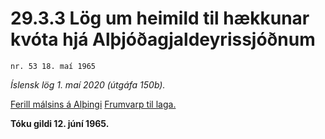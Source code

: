 # 29.3.3 Lög um heimild til hækkunar kvóta hjá Alþjóðagjaldeyrissjóðnum

`nr. 53 18. maí 1965`

_Íslensk lög 1. maí 2020 (útgáfa 150b)._

[Ferill málsins á Alþingi](https://www.althingi.is/thingstorf/thingmalalistar-eftir-thingum/ferill/?ltg=85&mnr=179)
[Frumvarp til laga.](https://www.althingi.is/altext/85/s/pdf/0461.pdf)

**Tóku gildi 12. júní 1965.**

